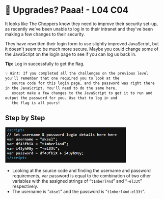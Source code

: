 # 🌳 Upgrades? Paaa! - L04 C04

It looks like The Choppers know they need to improve their security set-up, as recently we've been unable to log in to their intranet and they've been making a few changes to their security.

They have rewritten their login form to use slightly improved JavaScript, but it doesn't seem to be much more secure. Maybe you could change some of the JavaScript on the login page to see if you can log us back in.

**Tip:** Log in successfully to get the flag.

```
💡 Hint: If you completed all the challenges on the previous level you'll remember that one required you to look at the
   source code for this login page, and the password was right there in the JavaScript. You'll need to do the same here,
   except make a few changes to the JavaScript to get it to run and output the password for you. Use that to log in and
   the flag is all yours!
```

## Step by Step

![picture of sourcecode](/assets/upgradespaaa1.png)

- Looking at the source code and finding the username and password requirements, var password is equal to the combination of two other variables with the assigned strings of “`t1mberl4nd`” and “`-el33t`” respectively.
- The username is “`aksel`” and the password is “`t1mberl4nd-el33t`”.
